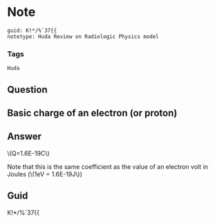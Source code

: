 # Note
```
guid: K!*/%`37{{
notetype: Huda Review on Radiologic Physics model
```

### Tags
```
Huda
```

## Question
<h2>Basic charge of an electron (or proton)</h2>

## Answer
<section>
<p>\(Q=1.6E-19C\)</p>
<p>Note that this is the same coefficient as the value of an electron volt in Joules (\(1eV = 1.6E-19J\))</p>

</section>

## Guid
K!*/%`37{{
